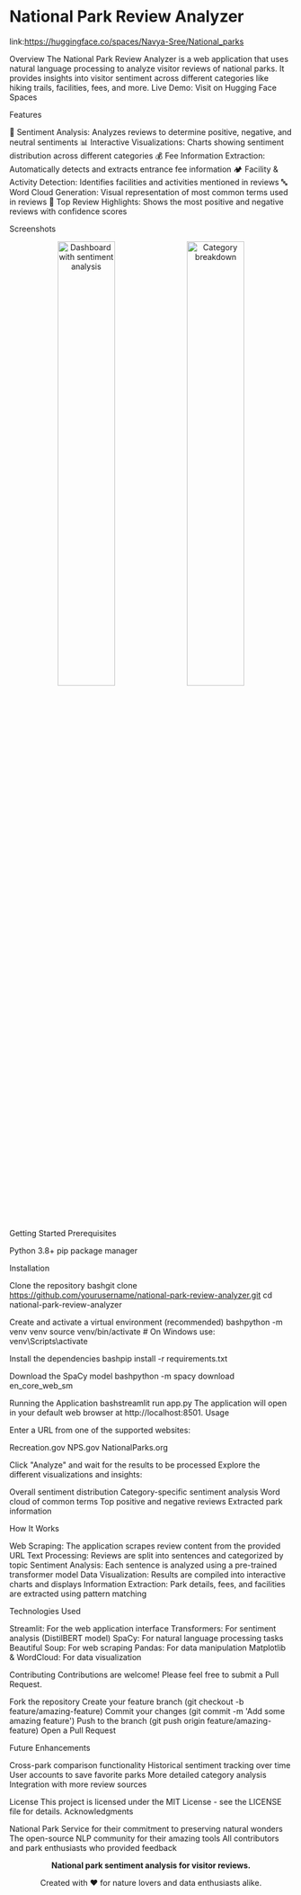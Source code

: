 # National Park Review Analyzer
link:https://huggingface.co/spaces/Navya-Sree/National_parks

Overview
The National Park Review Analyzer is a web application that uses natural language processing to analyze visitor reviews of national parks. It provides insights into visitor sentiment across different categories like hiking trails, facilities, fees, and more.
Live Demo: Visit on Hugging Face Spaces

Features

🧠 Sentiment Analysis: Analyzes reviews to determine positive, negative, and neutral sentiments
📊 Interactive Visualizations: Charts showing sentiment distribution across different categories
💰 Fee Information Extraction: Automatically detects and extracts entrance fee information
🏕️ Facility & Activity Detection: Identifies facilities and activities mentioned in reviews
🔤 Word Cloud Generation: Visual representation of most common terms used in reviews
📝 Top Review Highlights: Shows the most positive and negative reviews with confidence scores

Screenshots
<div align="center">
  <img src="https://i.imgur.com/placeholder1.jpg" width="45%" alt="Dashboard with sentiment analysis" />
  <img src="https://i.imgur.com/placeholder2.jpg" width="45%" alt="Category breakdown" />
</div>
Getting Started
Prerequisites

Python 3.8+
pip package manager

Installation

Clone the repository
bashgit clone https://github.com/yourusername/national-park-review-analyzer.git
cd national-park-review-analyzer

Create and activate a virtual environment (recommended)
bashpython -m venv venv
source venv/bin/activate  # On Windows use: venv\Scripts\activate

Install the dependencies
bashpip install -r requirements.txt

Download the SpaCy model
bashpython -m spacy download en_core_web_sm


Running the Application
bashstreamlit run app.py
The application will open in your default web browser at http://localhost:8501.
Usage

Enter a URL from one of the supported websites:

Recreation.gov
NPS.gov
NationalParks.org


Click "Analyze" and wait for the results to be processed
Explore the different visualizations and insights:

Overall sentiment distribution
Category-specific sentiment analysis
Word cloud of common terms
Top positive and negative reviews
Extracted park information



How It Works

Web Scraping: The application scrapes review content from the provided URL
Text Processing: Reviews are split into sentences and categorized by topic
Sentiment Analysis: Each sentence is analyzed using a pre-trained transformer model
Data Visualization: Results are compiled into interactive charts and displays
Information Extraction: Park details, fees, and facilities are extracted using pattern matching

Technologies Used

Streamlit: For the web application interface
Transformers: For sentiment analysis (DistilBERT model)
SpaCy: For natural language processing tasks
Beautiful Soup: For web scraping
Pandas: For data manipulation
Matplotlib & WordCloud: For data visualization

Contributing
Contributions are welcome! Please feel free to submit a Pull Request.

Fork the repository
Create your feature branch (git checkout -b feature/amazing-feature)
Commit your changes (git commit -m 'Add some amazing feature')
Push to the branch (git push origin feature/amazing-feature)
Open a Pull Request

Future Enhancements

 Cross-park comparison functionality
 Historical sentiment tracking over time
 User accounts to save favorite parks
 More detailed category analysis
 Integration with more review sources

License
This project is licensed under the MIT License - see the LICENSE file for details.
Acknowledgments

National Park Service for their commitment to preserving natural wonders
The open-source NLP community for their amazing tools
All contributors and park enthusiasts who provided feedback


<div align="center">
  <p>
    <strong>National park sentiment analysis for visitor reviews.</strong>
  </p>
  <p>
    Created with ❤️ for nature lovers and data enthusiasts alike.
  </p>
</div>
